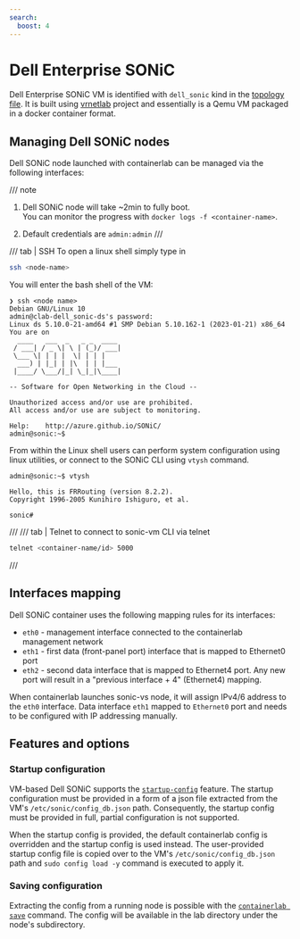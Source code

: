 ```yaml
---
search:
  boost: 4
---
```

# Dell Enterprise SONiC

Dell Enterprise SONiC VM is identified with `dell_sonic` kind in the [topology file](../topo-def-file.md). It is built using [vrnetlab](../vrnetlab.md) project and essentially is a Qemu VM packaged in a docker container format.

## Managing Dell SONiC nodes

Dell SONiC node launched with containerlab can be managed via the following interfaces:

/// note

1. Dell SONiC node will take ~2min to fully boot.  
You can monitor the progress with `docker logs -f <container-name>`.

2. Default credentials are `admin:admin`
///

/// tab | SSH
To open a linux shell simply type in

```bash
ssh <node-name>
```

You will enter the bash shell of the VM:

```
❯ ssh <node name>
Debian GNU/Linux 10
admin@clab-dell_sonic-ds's password: 
Linux ds 5.10.0-21-amd64 #1 SMP Debian 5.10.162-1 (2023-01-21) x86_64
You are on
  ____   ___  _   _ _  ____
 / ___| / _ \| \ | (_)/ ___|
 \___ \| | | |  \| | | |
  ___) | |_| | |\  | | |___
 |____/ \___/|_| \_|_|\____|

-- Software for Open Networking in the Cloud --

Unauthorized access and/or use are prohibited.
All access and/or use are subject to monitoring.

Help:    http://azure.github.io/SONiC/
admin@sonic:~$
```

From within the Linux shell users can perform system configuration using linux utilities, or connect to the SONiC CLI using `vtysh` command.

```
admin@sonic:~$ vtysh

Hello, this is FRRouting (version 8.2.2).
Copyright 1996-2005 Kunihiro Ishiguro, et al.

sonic#
```

///
/// tab | Telnet
to connect to sonic-vm CLI via telnet

```bash
telnet <container-name/id> 5000
```

///

## Interfaces mapping

Dell SONiC container uses the following mapping rules for its interfaces:

* `eth0` - management interface connected to the containerlab management network
* `eth1` - first data (front-panel port) interface that is mapped to Ethernet0 port
* `eth2` - second data interface that is mapped to Ethernet4 port. Any new port will result in a "previous interface + 4" (Ethernet4) mapping.

When containerlab launches sonic-vs node, it will assign IPv4/6 address to the `eth0` interface. Data interface `eth1` mapped to `Ethernet0` port and needs to be configured with IP addressing manually.

## Features and options

### Startup configuration

VM-based Dell SONiC supports the [`startup-config`](../nodes.md#startup-config) feature. The startup configuration must be provided in a form of a json file extracted from the VM's `/etc/sonic/config_db.json` path. Consequently, the startup config must be provided in full, partial configuration is not supported.

When the startup config is provided, the default containerlab config is overridden and the startup config is used instead. The user-provided startup config file is copied over to the VM's `/etc/sonic/config_db.json` path and `sudo config load -y` command is executed to apply it.

### Saving configuration

Extracting the config from a running node is possible with the [`containerlab save`](../../cmd/save.md) command. The config will be available in the lab directory under the node's subdirectory.
